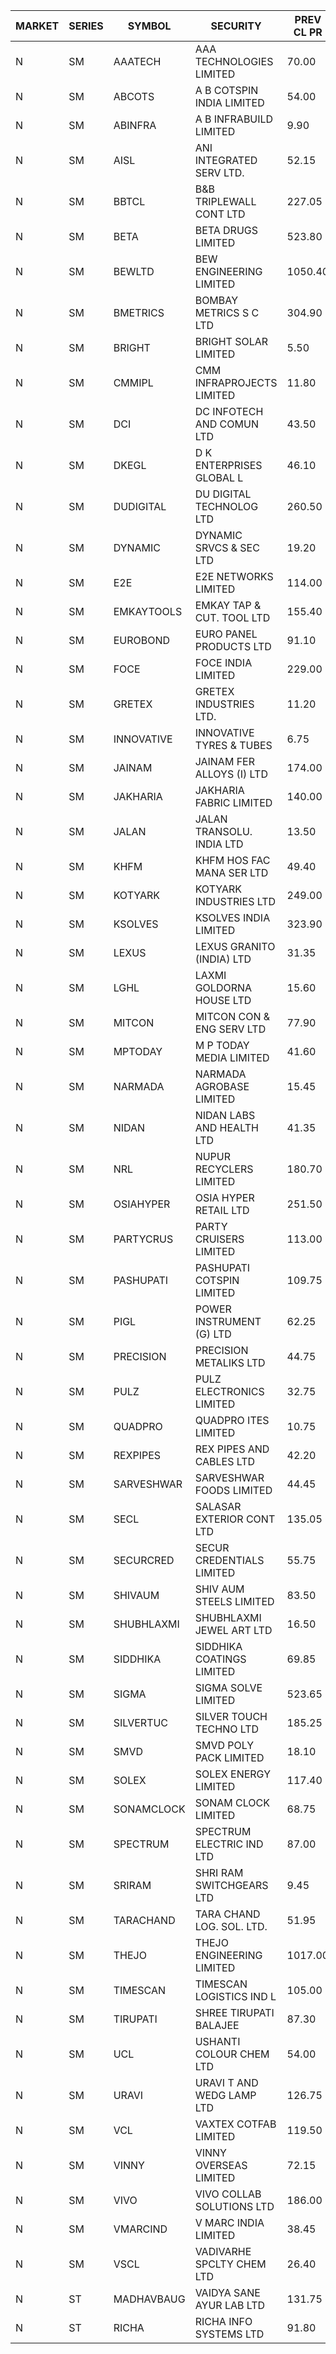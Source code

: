 


| MARKET | SERIES | SYMBOL | SECURITY | PREV CL PR | OPEN PRICE | HIGH PRICE | LOW PRICE | CLOSE PRICE | NET TRDVAL | NET TRDQTY | CORP IND | HI 52 WK | LO 52 WK |
| ----- | ----- | ----- | ----- | ----- | ----- | ----- | ----- | ----- | ----- | ----- | ----- | ----- | ----- |
| N | SM | AAATECH | AAA TECHNOLOGIES LIMITED | 70.00 | 68.25 | 71.00 | 68.25 | 71.00 | 417750.00 | 6000 |  | 78.00 | 42.00 |
| N | SM | ABCOTS | A B COTSPIN INDIA LIMITED | 54.00 | 50.20 | 54.50 | 50.20 | 51.50 | 1889200.00 | 36000 |  | 61.35 | 43.00 |
| N | SM | ABINFRA | A B INFRABUILD LIMITED | 9.90 | 9.50 | 9.50 | 9.45 | 9.50 | 113800.00 | 12000 |  | 11.85 | 5.80 |
| N | SM | AISL | ANI INTEGRATED SERV LTD. | 52.15 | 50.00 | 50.00 | 49.55 | 49.55 | 119460.00 | 2400 |  | 72.45 | 24.70 |
| N | SM | BBTCL | B&B TRIPLEWALL CONT LTD | 227.05 | 228.00 | 232.00 | 228.00 | 232.00 | 460000.00 | 2000 |  | 291.15 | 67.00 |
| N | SM | BETA | BETA DRUGS LIMITED | 523.80 | 530.00 | 535.00 | 522.00 | 534.80 | 1169220.00 | 2200 |  | 695.00 | 116.20 |
| N | SM | BEWLTD | BEW ENGINEERING LIMITED | 1050.40 | 1048.50 | 1048.95 | 997.90 | 998.50 | 5330700.00 | 5250 |  | 1187.20 | 228.15 |
| N | SM | BMETRICS | BOMBAY METRICS S C LTD | 304.90 | 319.50 | 320.10 | 318.90 | 320.10 | 2685180.00 | 8400 |  | 320.10 | 117.90 |
| N | SM | BRIGHT | BRIGHT SOLAR LIMITED | 5.50 | 5.50 | 5.55 | 5.25 | 5.25 | 1981050.00 | 372000 |  | 15.55 | 4.60 |
| N | SM | CMMIPL | CMM INFRAPROJECTS LIMITED | 11.80 | 11.30 | 11.30 | 11.30 | 11.30 | 33900.00 | 3000 |  | 21.05 | 3.70 |
| N | SM | DCI | DC INFOTECH AND COMUN LTD | 43.50 | 43.90 | 44.30 | 43.90 | 44.30 | 1059000.00 | 24000 |  | 100.00 | 35.95 |
| N | SM | DKEGL | D K ENTERPRISES GLOBAL L | 46.10 | 46.80 | 49.50 | 46.80 | 49.50 | 1148550.00 | 24000 |  | 72.60 | 35.10 |
| N | SM | DUDIGITAL | DU DIGITAL TECHNOLOG LTD | 260.50 | 259.00 | 260.25 | 259.00 | 260.25 | 1037750.00 | 4000 |  | 262.00 | 95.00 |
| N | SM | DYNAMIC | DYNAMIC SRVCS & SEC LTD | 19.20 | 18.30 | 18.90 | 18.25 | 18.30 | 698500.00 | 38000 |  | 57.70 | 18.00 |
| N | SM | E2E | E2E NETWORKS LIMITED | 114.00 | 115.00 | 117.00 | 115.00 | 115.00 | 694000.00 | 6000 |  | 139.05 | 36.00 |
| N | SM | EMKAYTOOLS | EMKAY TAP & CUT. TOOL LTD | 155.40 | 151.00 | 151.00 | 151.00 | 151.00 | 3442800.00 | 22800 |  | 271.00 | 98.00 |
| N | SM | EUROBOND | EURO PANEL PRODUCTS LTD | 91.10 | 91.00 | 93.25 | 90.90 | 91.25 | 1657700.00 | 18000 |  | 137.00 | 72.05 |
| N | SM | FOCE | FOCE INDIA LIMITED | 229.00 | 211.00 | 241.00 | 211.00 | 240.50 | 2948100.00 | 12600 |  | 264.00 | 185.10 |
| N | SM | GRETEX | GRETEX INDUSTRIES LTD. | 11.20 | 10.65 | 10.65 | 10.65 | 10.65 | 127800.00 | 12000 |  | 11.20 | 9.30 |
| N | SM | INNOVATIVE | INNOVATIVE TYRES & TUBES | 6.75 | 6.70 | 6.80 | 6.65 | 6.75 | 222600.00 | 33000 |  | 20.45 | 6.10 |
| N | SM | JAINAM | JAINAM FER ALLOYS (I) LTD | 174.00 | 174.00 | 174.00 | 166.10 | 168.75 | 3026200.00 | 18000 |  | 198.00 | 69.70 |
| N | SM | JAKHARIA | JAKHARIA FABRIC LIMITED | 140.00 | 140.00 | 140.00 | 140.00 | 140.00 | 11200000.00 | 80000 |  | 215.05 | 140.00 |
| N | SM | JALAN | JALAN TRANSOLU. INDIA LTD | 13.50 | 13.60 | 13.60 | 13.60 | 13.60 | 40800.00 | 3000 |  | 18.00 | 3.45 |
| N | SM | KHFM | KHFM HOS FAC MANA SER LTD | 49.40 | 51.85 | 51.85 | 51.85 | 51.85 | 321470.00 | 6200 |  | 72.00 | 28.80 |
| N | SM | KOTYARK | KOTYARK INDUSTRIES LTD | 249.00 | 238.10 | 245.00 | 238.10 | 245.00 | 1932700.00 | 8000 |  | 371.25 | 67.90 |
| N | SM | KSOLVES | KSOLVES INDIA LIMITED | 323.90 | 323.90 | 324.00 | 308.50 | 311.80 | 4045020.00 | 12800 |  | 1718.20 | 292.60 |
| N | SM | LEXUS | LEXUS GRANITO (INDIA) LTD | 31.35 | 32.00 | 32.00 | 30.00 | 30.00 | 276000.00 | 9000 |  | 44.45 | 10.30 |
| N | SM | LGHL | LAXMI GOLDORNA HOUSE LTD | 15.60 | 14.85 | 14.85 | 14.85 | 14.85 | 237600.00 | 16000 |  | 20.05 | 14.00 |
| N | SM | MITCON | MITCON CON & ENG SERV LTD | 77.90 | 74.05 | 81.50 | 74.05 | 79.90 | 4591000.00 | 60000 |  | 137.65 | 33.10 |
| N | SM | MPTODAY | M P TODAY MEDIA LIMITED | 41.60 | 41.00 | 41.00 | 41.00 | 41.00 | 82000.00 | 2000 |  | 46.50 | 12.00 |
| N | SM | NARMADA | NARMADA AGROBASE LIMITED | 15.45 | 16.20 | 16.20 | 16.20 | 16.20 | 116640.00 | 7200 |  | 16.20 | 9.50 |
| N | SM | NIDAN | NIDAN LABS AND HEALTH LTD | 41.35 | 40.00 | 42.00 | 40.00 | 41.15 | 607900.00 | 15000 |  | 70.70 | 38.05 |
| N | SM | NRL | NUPUR RECYCLERS LIMITED | 180.70 | 174.25 | 177.25 | 171.70 | 171.80 | 11797610.00 | 68200 |  | 316.05 | 124.20 |
| N | SM | OSIAHYPER | OSIA HYPER RETAIL LTD | 251.50 | 232.00 | 253.95 | 232.00 | 253.95 | 581480.00 | 2400 |  | 315.00 | 117.00 |
| N | SM | PARTYCRUS | PARTY CRUISERS LIMITED | 113.00 | 110.00 | 110.00 | 107.00 | 107.00 | 434000.00 | 4000 |  | 122.00 | 16.50 |
| N | SM | PASHUPATI | PASHUPATI COTSPIN LIMITED | 109.75 | 109.70 | 109.70 | 105.00 | 109.50 | 518720.00 | 4800 |  | 111.00 | 51.20 |
| N | SM | PIGL | POWER INSTRUMENT (G) LTD | 62.25 | 62.25 | 62.25 | 59.15 | 59.15 | 242800.00 | 4000 |  | 88.60 | 26.15 |
| N | SM | PRECISION | PRECISION METALIKS LTD | 44.75 | 44.05 | 48.00 | 43.55 | 47.50 | 2298900.00 | 50000 |  | 55.95 | 40.90 |
| N | SM | PULZ | PULZ ELECTRONICS LIMITED | 32.75 | 31.15 | 31.15 | 31.15 | 31.15 | 124600.00 | 4000 |  | 35.90 | 9.75 |
| N | SM | QUADPRO | QUADPRO ITES LIMITED | 10.75 | 10.60 | 11.20 | 10.60 | 11.00 | 261300.00 | 24000 |  | 18.80 | 10.00 |
| N | SM | REXPIPES | REX PIPES AND CABLES LTD | 42.20 | 43.20 | 43.20 | 43.20 | 43.20 | 172800.00 | 4000 |  | 64.35 | 26.00 |
| N | SM | SARVESHWAR | SARVESHWAR FOODS LIMITED | 44.45 | 42.25 | 42.40 | 42.25 | 42.40 | 203120.00 | 4800 |  | 67.65 | 14.40 |
| N | SM | SECL | SALASAR EXTERIOR CONT LTD | 135.05 | 136.00 | 136.00 | 134.00 | 135.95 | 1217850.00 | 9000 |  | 143.00 | 12.25 |
| N | SM | SECURCRED | SECUR CREDENTIALS LIMITED | 55.75 | 58.50 | 58.50 | 58.50 | 58.50 | 210600.00 | 3600 |  | 67.90 | 12.00 |
| N | SM | SHIVAUM | SHIV AUM STEELS LIMITED | 83.50 | 80.00 | 82.75 | 78.00 | 82.75 | 25760250.00 | 330000 |  | 90.00 | 46.50 |
| N | SM | SHUBHLAXMI | SHUBHLAXMI JEWEL ART LTD | 16.50 | 15.70 | 15.70 | 15.70 | 15.70 | 15700.00 | 1000 |  | 24.30 | 11.20 |
| N | SM | SIDDHIKA | SIDDHIKA COATINGS LIMITED | 69.85 | 68.95 | 68.95 | 68.95 | 68.95 | 137900.00 | 2000 |  | 94.00 | 45.00 |
| N | SM | SIGMA | SIGMA SOLVE LIMITED | 523.65 | 549.80 | 549.80 | 549.80 | 549.80 | 1649400.00 | 3000 |  | 745.75 | 37.20 |
| N | SM | SILVERTUC | SILVER TOUCH TECHNO LTD | 185.25 | 191.95 | 194.50 | 176.05 | 194.50 | 2476000.00 | 13000 |  | 211.85 | 72.00 |
| N | SM | SMVD | SMVD POLY PACK LIMITED | 18.10 | 17.40 | 17.40 | 17.40 | 17.40 | 208800.00 | 12000 |  | 29.50 | 7.40 |
| N | SM | SOLEX | SOLEX ENERGY LIMITED | 117.40 | 112.00 | 112.00 | 112.00 | 112.00 | 224000.00 | 2000 |  | 176.00 | 32.00 |
| N | SM | SONAMCLOCK | SONAM CLOCK LIMITED | 68.75 | 71.75 | 71.75 | 67.55 | 68.60 | 1041750.00 | 15000 |  | 77.35 | 39.00 |
| N | SM | SPECTRUM | SPECTRUM ELECTRIC IND LTD | 87.00 | 87.00 | 91.35 | 87.00 | 89.15 | 356700.00 | 4000 |  | 122.65 | 45.60 |
| N | SM | SRIRAM | SHRI RAM SWITCHGEARS LTD | 9.45 | 9.40 | 9.40 | 9.00 | 9.00 | 274800.00 | 30000 |  | 18.50 | 8.90 |
| N | SM | TARACHAND | TARA CHAND LOG. SOL. LTD. | 51.95 | 52.65 | 53.00 | 51.00 | 52.20 | 1572000.00 | 30000 |  | 66.00 | 27.40 |
| N | SM | THEJO | THEJO ENGINEERING LIMITED | 1017.00 | 990.00 | 1005.00 | 977.00 | 977.00 | 2092800.00 | 2100 |  | 3950.00 | 826.00 |
| N | SM | TIMESCAN | TIMESCAN LOGISTICS IND L | 105.00 | 94.10 | 99.90 | 93.20 | 99.00 | 2339700.00 | 24000 |  | 161.15 | 74.25 |
| N | SM | TIRUPATI | SHREE TIRUPATI BALAJEE | 87.30 | 91.65 | 91.65 | 88.00 | 91.65 | 1353150.00 | 15000 |  | 91.65 | 39.50 |
| N | SM | UCL | USHANTI COLOUR CHEM LTD | 54.00 | 50.90 | 54.00 | 50.90 | 54.00 | 209800.00 | 4000 |  | 67.50 | 27.55 |
| N | SM | URAVI | URAVI T AND WEDG LAMP LTD | 126.75 | 126.00 | 126.00 | 126.00 | 126.00 | 12096000.00 | 96000 |  | 155.00 | 121.75 |
| N | SM | VCL | VAXTEX COTFAB LIMITED | 119.50 | 118.00 | 118.00 | 114.00 | 114.05 | 2045250.00 | 17500 |  | 136.20 | 23.50 |
| N | SM | VINNY | VINNY OVERSEAS LIMITED | 72.15 | 72.15 | 72.25 | 70.80 | 72.10 | 1720650.00 | 24000 |  | 77.55 | 29.00 |
| N | SM | VIVO | VIVO COLLAB SOLUTIONS LTD | 186.00 | 185.00 | 185.00 | 176.70 | 178.60 | 2306160.00 | 12800 |  | 369.80 | 171.95 |
| N | SM | VMARCIND | V MARC INDIA LIMITED | 38.45 | 35.50 | 41.85 | 35.50 | 40.00 | 2828250.00 | 72000 |  | 52.80 | 25.35 |
| N | SM | VSCL | VADIVARHE SPCLTY CHEM LTD | 26.40 | 26.40 | 26.40 | 26.40 | 26.40 | 79200.00 | 3000 |  | 35.05 | 12.60 |
| N | ST | MADHAVBAUG | VAIDYA SANE AYUR LAB LTD | 131.75 | 138.30 | 138.30 | 138.30 | 138.30 | 1770240.00 | 12800 |  | 138.30 | 98.00 |
| N | ST | RICHA | RICHA INFO SYSTEMS LTD | 91.80 | 91.80 | 92.00 | 87.40 | 90.95 | 633850.00 | 7000 |  | 127.00 | 83.10 |



